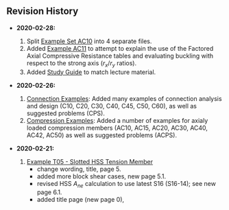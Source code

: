 ## Revision History

* **2020-02-28:**

  1. Split [Example Set AC10](compression/AC10/AC10) into 4 separate files.
  1. Added [Example AC11](compression/AC11/AC11) to attempt to explain the use
     of the Factored Axial Compressive Resistance tables and evaluating
	 buckling with respect to the strong axis ($r_x/r_y$ ratios).
  1. Added [Study Guide](Study-Guide) to match lecture material.

* **2020-02-26:**

  1. [Connection Examples](connection/index): Added many examples of 
     connection analysis and design (C10, C20, C30, C40, C45, C50, C60),
     as well as suggested problems (CPS).
  1. [Compression Examples](compression/index): Added a number of examples
     for axialy loaded compression members (AC10, AC15, AC20, AC30, AC40, 
	 AC42, AC50)
	 as well as suggested problems (ACPS).

* **2020-02-21:**

  1. [Example T05 - Slotted HSS Tension Member](tension/T05/T05)
     - change wording, title, page 5.
	 - added more block shear cases, new page 5.1.
	 - revised HSS $A_{ne}$ calculation to use latest S16 (S16-14); see
	   new page 6.1.
	 - added title page (new page 0),
